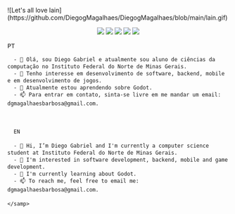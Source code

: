<p float="left">
 ![Let's all love lain](https://github.com/DiegogMagalhaes/DiegogMagalhaes/blob/main/lain.gif)
  <p float="left">
    <p align = center>
      <img src="https://img.shields.io/badge/Java-ED8B00?style=for-the-badge&logo=java&logoColor=white" /> <img src="https://img.shields.io/badge/Dart-0175C2?style=for-the-badge&logo=dart&logoColor=white" />
      <img src="https://img.shields.io/badge/Flutter-02569B?style=for-the-badge&logo=flutter&logoColor=white" />
      <img src="https://img.shields.io/badge/Unity-100000?style=for-the-badge&logo=unity&logoColor=white" />
      <img src="https://img.shields.io/badge/C%23-239120?style=for-the-badge&logo=c-sharp&logoColor=white" />
    </p>
    <samp>
      PT

      - 👋 Olá, sou Diego Gabriel e atualmente sou aluno de ciências da computação no Instituto Federal do Norte de Minas Gerais.
      - 👀 Tenho interesse em desenvolvimento de software, backend, mobile e em desenvolvimento de jogos. 
      - 🌱 Atualmente estou aprendendo sobre Godot.
      - 📫 Para entrar em contato, sinta-se livre em me mandar um email: dgmagalhaesbarbosa@gmail.com.



      EN

      - 👋 Hi, I’m Diego Gabriel and I'm currently a computer science student at Instituto Federal do Norte de Minas Gerais.
      - 👀 I'm interested in software development, backend, mobile and game development.
      - 🌱 I'm currently learning about Godot.
      - 📫 To reach me, feel free to email me: dgmagalhaesbarbosa@gmail.com.

    </samp>
  </p>
</p>


<!---
DiegogMagalhaes/DiegogMagalhaes is a ✨ special ✨ repository because its README.md (this file) appears on your GitHub profile.
You can click the Preview link to take a look at your changes.
--->
